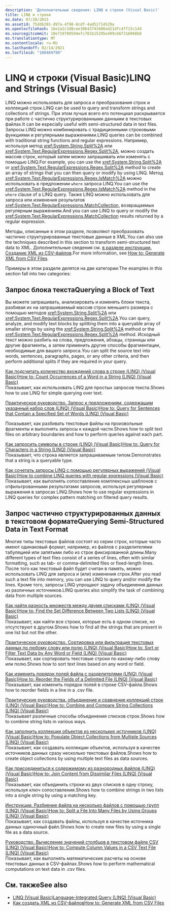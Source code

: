 ```yaml
---
description: 'Дополнительные сведения: LINQ и строки (Visual Basic)'
title: LINQ и строки
ms.date: 07/20/2015
ms.assetid: 75ddb201-d97a-4f98-8cdf-4ad51714529a
ms.openlocfilehash: 16e1a2c3d8cee30643743400ad21dfc4ff15c14d
ms.sourcegitcommit: 10e719780594efc781b15295e499c66f316068b8
ms.translationtype: MT
ms.contentlocale: ru-RU
ms.lasthandoff: 02/14/2021
ms.locfileid: "100469790"
---
```

# <a name="linq-and-strings-visual-basic"></a><span data-ttu-id="367ca-103">LINQ и строки (Visual Basic)</span><span class="sxs-lookup"><span data-stu-id="367ca-103">LINQ and Strings (Visual Basic)</span></span>

<span data-ttu-id="367ca-104">LINQ можно использовать для запроса и преобразования строк и коллекций строк.</span><span class="sxs-lookup"><span data-stu-id="367ca-104">LINQ can be used to query and transform strings and collections of strings.</span></span> <span data-ttu-id="367ca-105">При этом лучше всего его потенциал раскрывается при работе с частично структурированными данными в текстовых файлах.</span><span class="sxs-lookup"><span data-stu-id="367ca-105">It can be especially useful with semi-structured data in text files.</span></span> <span data-ttu-id="367ca-106">Запросы LINQ можно комбинировать с традиционными строковыми функциями и регулярными выражениями.</span><span class="sxs-lookup"><span data-stu-id="367ca-106">LINQ queries can be combined with traditional string functions and regular expressions.</span></span> <span data-ttu-id="367ca-107">Например, используя метод <xref:System.String.Split%2A> или <xref:System.Text.RegularExpressions.Regex.Split%2A>, можно создать массив строк, который затем можно запрашивать или изменять с помощью LINQ.</span><span class="sxs-lookup"><span data-stu-id="367ca-107">For example, you can use the <xref:System.String.Split%2A> or <xref:System.Text.RegularExpressions.Regex.Split%2A> method to create an array of strings that you can then query or modify by using LINQ.</span></span> <span data-ttu-id="367ca-108">Метод <xref:System.Text.RegularExpressions.Regex.IsMatch%2A> можно использовать в предложении `where` запроса LINQ.</span><span class="sxs-lookup"><span data-stu-id="367ca-108">You can use the <xref:System.Text.RegularExpressions.Regex.IsMatch%2A> method in the `where` clause of a LINQ query.</span></span> <span data-ttu-id="367ca-109">Также LINQ можно использовать для запроса или изменения результатов <xref:System.Text.RegularExpressions.MatchCollection>, возвращаемых регулярным выражением.</span><span class="sxs-lookup"><span data-stu-id="367ca-109">And you can use LINQ to query or modify the <xref:System.Text.RegularExpressions.MatchCollection> results returned by a regular expression.</span></span>  
  
 <span data-ttu-id="367ca-110">Методы, описанные в этом разделе, позволяют преобразовать частично структурированные текстовые данные в XML.</span><span class="sxs-lookup"><span data-stu-id="367ca-110">You can also use the techniques described in this section to transform semi-structured text data to XML.</span></span> <span data-ttu-id="367ca-111">Дополнительные сведения см. [в разделе инструкции. Создание XML из CSV-файлов](../../../../standard/linq/generate-xml-csv-files.md).</span><span class="sxs-lookup"><span data-stu-id="367ca-111">For more information, see [How to: Generate XML from CSV Files](../../../../standard/linq/generate-xml-csv-files.md).</span></span>  
  
 <span data-ttu-id="367ca-112">Примеры в этом разделе делятся на две категории:</span><span class="sxs-lookup"><span data-stu-id="367ca-112">The examples in this section fall into two categories:</span></span>  
  
## <a name="querying-a-block-of-text"></a><span data-ttu-id="367ca-113">Запрос блока текста</span><span class="sxs-lookup"><span data-stu-id="367ca-113">Querying a Block of Text</span></span>  

 <span data-ttu-id="367ca-114">Вы можете запрашивать, анализировать и изменять блоки текста, разбивая их на запрашиваемый массив строк меньшего размера с помощью методов <xref:System.String.Split%2A> или <xref:System.Text.RegularExpressions.Regex.Split%2A>.</span><span class="sxs-lookup"><span data-stu-id="367ca-114">You can query, analyze, and modify text blocks by splitting them into a queryable array of smaller strings by using the <xref:System.String.Split%2A> method or the <xref:System.Text.RegularExpressions.Regex.Split%2A> method.</span></span> <span data-ttu-id="367ca-115">Исходный текст можно разбить на слова, предложения, абзацы, страницы или другие фрагменты, а затем применить другие способы фрагментации, необходимые для вашего запроса.</span><span class="sxs-lookup"><span data-stu-id="367ca-115">You can split the source text into words, sentences, paragraphs, pages, or any other criteria, and then perform additional splits if they are required in your query.</span></span>  
  
 [<span data-ttu-id="367ca-116">Как подсчитать количество вхождений слова в строке (LINQ) (Visual Basic)</span><span class="sxs-lookup"><span data-stu-id="367ca-116">How to: Count Occurrences of a Word in a String (LINQ) (Visual Basic)</span></span>](how-to-count-occurrences-of-a-word-in-a-string-linq.md)  
 <span data-ttu-id="367ca-117">Показывает, как использовать LINQ для простых запросов текста.</span><span class="sxs-lookup"><span data-stu-id="367ca-117">Shows how to use LINQ for simple querying over text.</span></span>  
  
 [<span data-ttu-id="367ca-118">Практическое руководство. Запрос к предложениям, содержащим указанный набор слов (LINQ) (Visual Basic)</span><span class="sxs-lookup"><span data-stu-id="367ca-118">How to: Query for Sentences that Contain a Specified Set of Words (LINQ) (Visual Basic)</span></span>](how-to-query-for-sentences-that-contain-a-specified-set-of-words.md)

 <span data-ttu-id="367ca-119">Показывает, как разбивать текстовые файлы на произвольные фрагменты и выполнять запросы к каждой части.</span><span class="sxs-lookup"><span data-stu-id="367ca-119">Shows how to split text files on arbitrary boundaries and how to perform queries against each part.</span></span>  
  
 [<span data-ttu-id="367ca-120">Как запросить символы в строке (LINQ) (Visual Basic)</span><span class="sxs-lookup"><span data-stu-id="367ca-120">How to: Query for Characters in a String (LINQ) (Visual Basic)</span></span>](how-to-query-for-characters-in-a-string-linq.md)  
 <span data-ttu-id="367ca-121">Показывает, что строка является запрашиваемым типом.</span><span class="sxs-lookup"><span data-stu-id="367ca-121">Demonstrates that a string is a queryable type.</span></span>  
  
 [<span data-ttu-id="367ca-122">Как сочетать запросы LINQ с помощью регулярных выражений (Visual Basic)</span><span class="sxs-lookup"><span data-stu-id="367ca-122">How to combine LINQ queries with regular expressions (Visual Basic)</span></span>](how-to-combine-linq-queries-with-regular-expressions.md)  
 <span data-ttu-id="367ca-123">Показывает, как выполнять сопоставление комплексных шаблонов с отфильтрованными результатами запросов, используя регулярные выражения в запросах LINQ.</span><span class="sxs-lookup"><span data-stu-id="367ca-123">Shows how to use regular expressions in LINQ queries for complex pattern matching on filtered query results.</span></span>  
  
## <a name="querying-semi-structured-data-in-text-format"></a><span data-ttu-id="367ca-124">Запрос частично структурированных данных в текстовом формате</span><span class="sxs-lookup"><span data-stu-id="367ca-124">Querying Semi-Structured Data in Text Format</span></span>  

 <span data-ttu-id="367ca-125">Многие типы текстовых файлов состоят из серии строк, которые часто имеют одинаковый формат, например, из файлов с разделителями табуляцией или запятыми либо из строк фиксированной длины.</span><span class="sxs-lookup"><span data-stu-id="367ca-125">Many different types of text files consist of a series of lines, often with similar formatting, such as tab- or comma-delimited files or fixed-length lines.</span></span> <span data-ttu-id="367ca-126">После того как текстовый файл будет считан в память, можно использовать LINQ для запроса и (или) изменения строк.</span><span class="sxs-lookup"><span data-stu-id="367ca-126">After you read such a text file into memory, you can use LINQ to query and/or modify the lines.</span></span> <span data-ttu-id="367ca-127">Кроме того, запросы LINQ упрощают задачу объединения данных из различных источников.</span><span class="sxs-lookup"><span data-stu-id="367ca-127">LINQ queries also simplify the task of combining data from multiple sources.</span></span>  
  
 [<span data-ttu-id="367ca-128">Как найти разность множеств между двумя списками (LINQ) (Visual Basic)</span><span class="sxs-lookup"><span data-stu-id="367ca-128">How to: Find the Set Difference Between Two Lists (LINQ) (Visual Basic)</span></span>](how-to-find-the-set-difference-between-two-lists-linq.md)  
 <span data-ttu-id="367ca-129">Показывает, как найти все строки, которые есть в одном списке, но отсутствуют в другом.</span><span class="sxs-lookup"><span data-stu-id="367ca-129">Shows how to find all the strings that are present in one list but not the other.</span></span>  
  
 [<span data-ttu-id="367ca-130">Практическое руководство. Сортировка или фильтрация текстовых данных по любому слову или полю (LINQ) (Visual Basic)</span><span class="sxs-lookup"><span data-stu-id="367ca-130">How to: Sort or Filter Text Data by Any Word or Field (LINQ) (Visual Basic)</span></span>](how-to-sort-or-filter-text-data-by-any-word-or-field-linq.md)  
 <span data-ttu-id="367ca-131">Показывает, как сортировать текстовые строки по какому-либо слову или полю.</span><span class="sxs-lookup"><span data-stu-id="367ca-131">Shows how to sort text lines based on any word or field.</span></span>  
  
 [<span data-ttu-id="367ca-132">Как изменить порядок полей файла с разделителями (LINQ) (Visual Basic)</span><span class="sxs-lookup"><span data-stu-id="367ca-132">How to: Reorder the Fields of a Delimited File (LINQ) (Visual Basic)</span></span>](how-to-reorder-the-fields-of-a-delimited-file.md)  
 <span data-ttu-id="367ca-133">Показывает, как изменить порядок полей в строке CSV-файла.</span><span class="sxs-lookup"><span data-stu-id="367ca-133">Shows how to reorder fields in a line in a .csv file.</span></span>  
  
 [<span data-ttu-id="367ca-134">Практические руководства. объединение и сравнение коллекций строк (LINQ) (Visual Basic)</span><span class="sxs-lookup"><span data-stu-id="367ca-134">How to: Combine and Compare String Collections (LINQ) (Visual Basic)</span></span>](how-to-combine-and-compare-string-collections-linq.md)  
 <span data-ttu-id="367ca-135">Показывает различные способы объединения списков строк.</span><span class="sxs-lookup"><span data-stu-id="367ca-135">Shows how to combine string lists in various ways.</span></span>  
  
 [<span data-ttu-id="367ca-136">Как заполнить коллекции объектов из нескольких источников (LINQ) (Visual Basic)</span><span class="sxs-lookup"><span data-stu-id="367ca-136">How to: Populate Object Collections from Multiple Sources (LINQ) (Visual Basic)</span></span>](how-to-populate-object-collections-from-multiple-sources-linq.md)  
 <span data-ttu-id="367ca-137">Показывает, как создавать коллекции объектов, используя в качестве источников данных сразу несколько текстовых файлов.</span><span class="sxs-lookup"><span data-stu-id="367ca-137">Shows how to create object collections by using multiple text files as data sources.</span></span>  
  
 [<span data-ttu-id="367ca-138">Как присоединиться к содержимому из разнородных файлов (LINQ) (Visual Basic)</span><span class="sxs-lookup"><span data-stu-id="367ca-138">How to: Join Content from Dissimilar Files (LINQ) (Visual Basic)</span></span>](how-to-join-content-from-dissimilar-files-linq.md)  
 <span data-ttu-id="367ca-139">Показывает, как объединить строки из двух списков в одну строку, используя ключ сопоставления.</span><span class="sxs-lookup"><span data-stu-id="367ca-139">Shows how to combine strings in two lists into a single string by using a matching key.</span></span>  
  
 [<span data-ttu-id="367ca-140">Инструкции. Разбиение файла на несколько файлов с помощью групп (LINQ) (Visual Basic)</span><span class="sxs-lookup"><span data-stu-id="367ca-140">How to: Split a File Into Many Files by Using Groups (LINQ) (Visual Basic)</span></span>](how-to-split-a-file-into-many-files-by-using-groups-linq.md)  
 <span data-ttu-id="367ca-141">Показывает, как создавать файлы, используя в качестве источника данных одиночный файл.</span><span class="sxs-lookup"><span data-stu-id="367ca-141">Shows how to create new files by using a single file as a data source.</span></span>  
  
 [<span data-ttu-id="367ca-142">Руководство. Вычисление значений столбцов в текстовом файле CSV (LINQ) (Visual Basic)</span><span class="sxs-lookup"><span data-stu-id="367ca-142">How to: Compute Column Values in a CSV Text File (LINQ) (Visual Basic)</span></span>](how-to-compute-column-values-in-a-csv-text-file-linq.md)  
 <span data-ttu-id="367ca-143">Показывает, как выполнять математические расчеты на основе текстовых данных в CSV-файлах.</span><span class="sxs-lookup"><span data-stu-id="367ca-143">Shows how to perform mathematical computations on text data in .csv files.</span></span>  
  
## <a name="see-also"></a><span data-ttu-id="367ca-144">См. также</span><span class="sxs-lookup"><span data-stu-id="367ca-144">See also</span></span>

- [<span data-ttu-id="367ca-145">LINQ (Visual Basic)</span><span class="sxs-lookup"><span data-stu-id="367ca-145">Language-Integrated Query (LINQ) (Visual Basic)</span></span>](index.md)
- [<span data-ttu-id="367ca-146">Как создать XML из CSV-файлов</span><span class="sxs-lookup"><span data-stu-id="367ca-146">How to: Generate XML from CSV Files</span></span>](../../../../standard/linq/generate-xml-csv-files.md)
